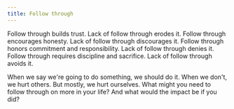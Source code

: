 ```yaml
---
title: Follow through
---
```


Follow through builds trust. Lack of follow through erodes it. Follow through encourages honesty. Lack of follow through discourages it. Follow through honors commitment and responsibility. Lack of follow through denies it. Follow through requires discipline and sacrifice. Lack of follow through avoids it.

When we say we're going to do something, we should do it. When we don't, we hurt others. But mostly, we hurt ourselves. What might you need to follow through on more in your life? And what would the impact be if you did?
